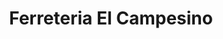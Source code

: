 ---
title: "Ferreteria El Campesino"
url: /puerto-de-san-jose/ferreteria-el-campesino/
shop: Eisenwaren
---